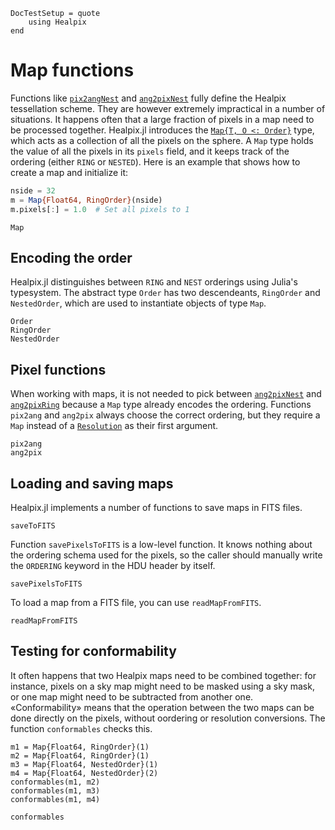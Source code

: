 ```@meta
DocTestSetup = quote
    using Healpix
end
```

# Map functions

Functions like [`pix2angNest`](@ref) and [`ang2pixNest`](@ref) fully define the Healpix tessellation scheme. They are however extremely impractical in a number of situations. It happens often that a large fraction of pixels in a map need to be processed together. Healpix.jl introduces the [`Map{T, O <: Order}`](@ref) type, which acts as a collection of all the pixels on the sphere. A `Map` type holds the value of all the pixels in its `pixels` field, and it keeps track of the ordering (either `RING` or `NESTED`). Here is an example that shows how to create a map and initialize it:

```julia
nside = 32
m = Map{Float64, RingOrder}(nside)
m.pixels[:] = 1.0  # Set all pixels to 1
```

```@docs
Map
```

## Encoding the order

Healpix.jl distinguishes between `RING` and `NEST` orderings using Julia's typesystem. The abstract type `Order` has two descendeants, `RingOrder` and `NestedOrder`, which are used to instantiate objects of type `Map`.

```@docs
Order
RingOrder
NestedOrder
```

## Pixel functions

When working with maps, it is not needed to pick between [`ang2pixNest`](@ref) and [`ang2pixRing`](@ref) because a `Map` type already encodes the ordering. Functions `pix2ang` and `ang2pix` always choose the correct ordering, but they require a `Map` instead of a [`Resolution`](@ref) as their first argument.

```@docs
pix2ang
ang2pix
```

## Loading and saving maps

Healpix.jl implements a number of functions to save maps in FITS files.

```@docs
saveToFITS
```

Function `savePixelsToFITS` is a low-level function. It knows nothing about the ordering schema used for the pixels, so the caller should manually write the `ORDERING` keyword in the HDU header by itself.

```@docs
savePixelsToFITS
```

To load a map from a FITS file, you can use `readMapFromFITS`.

```@docs
readMapFromFITS
```

## Testing for conformability

It often happens that two Healpix maps need to be combined together: for instance, pixels on a sky map might need to be masked using a sky mask, or one map might need to be subtracted from another one. «Conformability» means that the operation between the two maps can be done directly on the pixels, without oordering or resolution conversions. The function `conformables` checks this.

```@repl
m1 = Map{Float64, RingOrder}(1)
m2 = Map{Float64, RingOrder}(1)
m3 = Map{Float64, NestedOrder}(1)
m4 = Map{Float64, NestedOrder}(2)
conformables(m1, m2)
conformables(m1, m3)
conformables(m1, m4)
```

```@docs
conformables
```